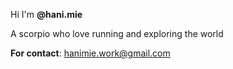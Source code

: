 Hi I'm **@hani.mie**

A scorpio who love running and exploring the world 

**For contact**: hanimie.work@gmail.com

